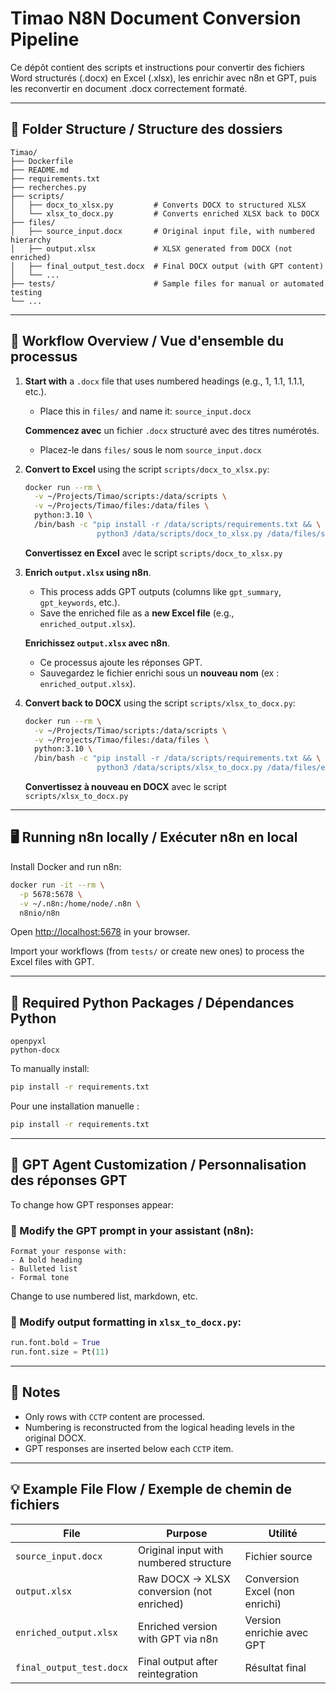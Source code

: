 # Timao N8N Document Conversion Pipeline

Ce dépôt contient des scripts et instructions pour convertir des fichiers Word structurés (.docx) en Excel (.xlsx), les enrichir avec n8n et GPT, puis les reconvertir en document .docx correctement formaté.

---

## 🧱 Folder Structure / Structure des dossiers

```
Timao/
├── Dockerfile
├── README.md
├── requirements.txt
├── recherches.py
├── scripts/
│   ├── docx_to_xlsx.py         # Converts DOCX to structured XLSX
│   └── xlsx_to_docx.py         # Converts enriched XLSX back to DOCX
├── files/
│   ├── source_input.docx       # Original input file, with numbered hierarchy
│   ├── output.xlsx             # XLSX generated from DOCX (not enriched)
│   ├── final_output_test.docx  # Final DOCX output (with GPT content)
│   └── ...
├── tests/                      # Sample files for manual or automated testing
└── ...
```

---

## 🧭 Workflow Overview / Vue d'ensemble du processus

1. **Start with** a `.docx` file that uses numbered headings (e.g., 1, 1.1, 1.1.1, etc.).
   - Place this in `files/` and name it: `source_input.docx`

   **Commencez avec** un fichier `.docx` structuré avec des titres numérotés.
   - Placez-le dans `files/` sous le nom `source_input.docx`

2. **Convert to Excel** using the script `scripts/docx_to_xlsx.py`:

   ```bash
   docker run --rm \
     -v ~/Projects/Timao/scripts:/data/scripts \
     -v ~/Projects/Timao/files:/data/files \
     python:3.10 \
     /bin/bash -c "pip install -r /data/scripts/requirements.txt && \
                   python3 /data/scripts/docx_to_xlsx.py /data/files/source_input.docx /data/files/output.xlsx"
   ```

   **Convertissez en Excel** avec le script `scripts/docx_to_xlsx.py`

3. **Enrich `output.xlsx` using n8n**.
   - This process adds GPT outputs (columns like `gpt_summary`, `gpt_keywords`, etc.).
   - Save the enriched file as a **new Excel file** (e.g., `enriched_output.xlsx`).

   **Enrichissez `output.xlsx` avec n8n**.
   - Ce processus ajoute les réponses GPT.
   - Sauvegardez le fichier enrichi sous un **nouveau nom** (ex : `enriched_output.xlsx`).

4. **Convert back to DOCX** using the script `scripts/xlsx_to_docx.py`:

   ```bash
   docker run --rm \
     -v ~/Projects/Timao/scripts:/data/scripts \
     -v ~/Projects/Timao/files:/data/files \
     python:3.10 \
     /bin/bash -c "pip install -r /data/scripts/requirements.txt && \
                   python3 /data/scripts/xlsx_to_docx.py /data/files/enriched_output.xlsx /data/files/final_output_test.docx"
   ```

   **Convertissez à nouveau en DOCX** avec le script `scripts/xlsx_to_docx.py`

---

## 🖥️ Running n8n locally / Exécuter n8n en local

Install Docker and run n8n:

```bash
docker run -it --rm \
  -p 5678:5678 \
  -v ~/.n8n:/home/node/.n8n \
  n8nio/n8n
```

Open [http://localhost:5678](http://localhost:5678) in your browser.

Import your workflows (from `tests/` or create new ones) to process the Excel files with GPT.

---

## 🔧 Required Python Packages / Dépendances Python

```
openpyxl
python-docx
```

To manually install:
```bash
pip install -r requirements.txt
```

Pour une installation manuelle :
```bash
pip install -r requirements.txt
```

---

## 🧠 GPT Agent Customization / Personnalisation des réponses GPT

To change how GPT responses appear:

### 🔧 Modify the GPT prompt in your assistant (n8n):

```text
Format your response with:
- A bold heading
- Bulleted list
- Formal tone
```

Change to use numbered list, markdown, etc.

### 🎨 Modify output formatting in `xlsx_to_docx.py`:

```python
run.font.bold = True
run.font.size = Pt(11)
```

---

## 📌 Notes

- Only rows with `CCTP` content are processed.
- Numbering is reconstructed from the logical heading levels in the original DOCX.
- GPT responses are inserted below each `CCTP` item.

---

## 💡 Example File Flow / Exemple de chemin de fichiers

| File                     | Purpose                                        | Utilité                               |
|--------------------------|------------------------------------------------|----------------------------------------|
| `source_input.docx`      | Original input with numbered structure         | Fichier source                         |
| `output.xlsx`            | Raw DOCX → XLSX conversion (not enriched)      | Conversion Excel (non enrichi)        |
| `enriched_output.xlsx`   | Enriched version with GPT via n8n              | Version enrichie avec GPT             |
| `final_output_test.docx` | Final output after reintegration               | Résultat final                         |

